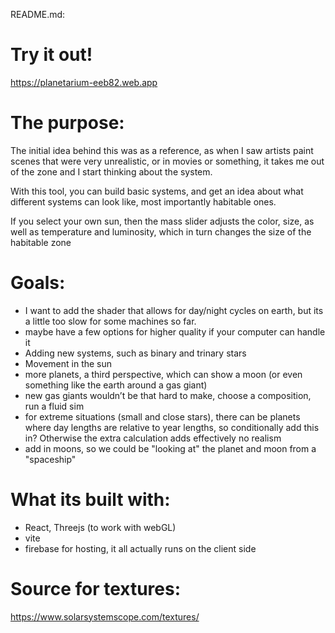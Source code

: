 README.md:
# Try it out!
https://planetarium-eeb82.web.app

# The purpose:
The initial idea behind this was as a reference, as when I saw artists paint scenes that were very unrealistic, or in movies or something, it takes me out of the zone and I start thinking about the system.

With this tool, you can build basic systems, and get an idea about what different systems can look like, most importantly habitable ones.

If you select your own sun, then the mass slider adjusts the color, size, as well as temperature and luminosity, which in turn changes the size of the habitable zone

# Goals:
* I want to add the shader that allows for day/night cycles on earth, but its a little too slow for some machines so far.
* maybe have a few options for higher quality if your computer can handle it
* Adding new systems, such as binary and trinary stars
* Movement in the sun
* more planets, a third perspective, which can show a moon (or even something like the earth around a gas giant)
* new gas giants wouldn’t be that hard to make, choose a composition, run a fluid sim
* for extreme situations (small and close stars), there can be planets where day lengths are relative to year lengths, so conditionally add this in? Otherwise the extra calculation adds effectively no realism
* add in moons, so we could be "looking at" the planet and moon from a "spaceship"

# What its built with:
* React, Threejs (to work with webGL)
* vite
* firebase for hosting, it all actually runs on the client side

# Source for textures:
https://www.solarsystemscope.com/textures/